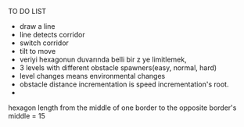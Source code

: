 TO DO LIST

- draw a line
- line detects corridor
- switch corridor
- tilt to move
- veriyi hexagonun duvarında belli bir z ye limitlemek,
- 3 levels with different obstacle spawners(easy, normal, hard)
- level changes means environmental changes
- obstacle distance incrementation is speed incrementation's root.
-

hexagon length from the middle of one border to the opposite border's middle = 15
